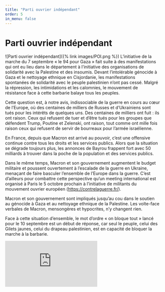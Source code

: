 ```yaml
---
title: "Parti ouvrier indépendant"
order: 5
in_menu: false
---
```

# Parti ouvrier indépendant
![Parti ouvrier indépendant]({% link images/POI.png %})
L’initiative de la marche du 7 septembre « le 94 pour Gaza » fait suite à des manifestations qui ont eu lieu dans le département à l’initiative des organisations de solidarité avec la Palestine et des insoumis. Devant l’intolérable génocide à Gaza et le nettoyage ethnique en Cisjordanie, les manifestations spontanées de solidarité avec le peuple palestinien n’ont pas cessé. Malgré la répression, les intimidations et les calomnies, le mouvement de résistance face à cette barbarie balaye tous les peuples.

Cette question est, à notre avis, indissociable de la guerre en cours au cœur de l’Europe, où des centaines de milliers de Russes et d’Ukrainiens sont tués pour les intérêts de quelques uns. Des centaines de milliers ont fuit : ils ont raison. Ceux qui refusent de tuer et d’être tués pour les groupes que défendent Trump, Poutine et Zelenski, ont raison, tout comme ont mille fois raison ceux qui refusent de servir de bourreaux pour l’armée israélienne.

En France, depuis que Macron est arrivé au pouvoir, c’est une offensive continue contre tous les droits et les services publics. Alors que la situation se dégrade toujours plus, les annonces de Bayrou frappent fort avec 50 milliards à trouver dans la poche de la population et des services publics.

Dans le même temps, Macron et son gouvernement augmentent le budget militaire et poussent ouvertement à l’escalade de la guerre en Ukraine, menaçant de faire basculer l’ensemble de l’Europe dans la guerre. C’est d’ailleurs pour combattre cette perspective qu’un meeting international est organisé à Paris le 5 octobre prochain à l’initiative de militants du mouvement ouvrier européen (https://contrelaguerre.fr/).

Macron et son gouvernement sont impliqués jusqu’au cou dans le soutien au génocide à Gaza et au nettoyage ethnique de la Palestine. Les volte-face verbales de Macron, mensongères et hypocrites, n’y changent rien.

Face à cette situation d’ensemble, le mot d’ordre « on bloque tout » lancé pour le 10 septembre est un début de réponse, car seul le peuple, celui des Gilets jaunes, celui du drapeau palestinien, est en capacité de bloquer la marche à la barbarie.

![[]](https://github.com/user-attachments/files/21886547/meeting_5_oct.pdf)
